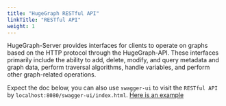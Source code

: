 ```yaml
---
title: "HugeGraph RESTful API"
linkTitle: "RESTful API"
weight: 1
---
```


HugeGraph-Server provides interfaces for clients to operate on graphs based on the HTTP protocol through the HugeGraph-API. These interfaces primarily include the ability to add, delete, modify, and query metadata and graph data, perform traversal algorithms, handle variables, and perform other graph-related operations. 

Expect the doc below, you can also use `swagger-ui` to visit the `RESTful API` by `localhost:8080/swagger-ui/index.html`. [Here is an example](/docs/quickstart/hugegraph/hugegraph-server#swaggerui-example)

[comment]: <> (- Graph Schema)

[comment]: <> (    - [Schema]&#40;restful-api/schema.md&#41;)

[comment]: <> (    - [PropertyKey]&#40;restful-api/propertykey.md&#41;)

[comment]: <> (    - [VertexLabel]&#40;restful-api/vertexlabel.md&#41;)

[comment]: <> (    - [EdgeLabel]&#40;restful-api/edgelabel.md&#41;)

[comment]: <> (    - [IndexLabel]&#40;restful-api/indexlabel.md&#41;)

[comment]: <> (    - [Rebuild]&#40;restful-api/rebuild.md&#41;)

[comment]: <> (- Graph Vertex & Edge)

[comment]: <> (    - [Vertex]&#40;restful-api/vertex.md&#41;)

[comment]: <> (    - [Edge]&#40;restful-api/edge.md&#41;)

[comment]: <> (- [Traverser]&#40;restful-api/traverser.md&#41;)

[comment]: <> (- [Rank]&#40;restful-api/rank.md&#41;)

[comment]: <> (- [Variable]&#40;restful-api/variable.md&#41;)

[comment]: <> (- [Graphs]&#40;restful-api/graphs.md&#41;)

[comment]: <> (- [Task]&#40;restful-api/task.md&#41;)

[comment]: <> (- [Gremlin]&#40;restful-api/gremlin.md&#41;)

[comment]: <> (- [Cypher]&#40;restful-api/cypher.md&#41;)

[comment]: <> (- [Authentication]&#40;restful-api/auth.md&#41;)

[comment]: <> (- [Metrics]&#40;restful-api/metrics.md&#41;)

[comment]: <> (- [Other]&#40;restful-api/other.md&#41;)

